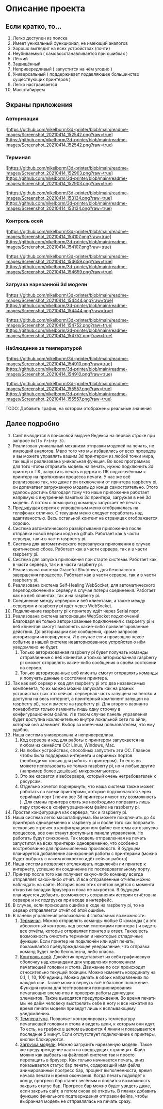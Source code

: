 # Описание проекта

## Если кратко, то...

1. Легко доступен из поиска
2. Имеет уникальный функционал, не имеющий аналогов
3. Хорошо выглядит на всех устройствах (почти)
4. Неубиваемый ( самовосстанавливается при ошибках )
5. Лёгкий
6. Защищённый
7. Непривередливый ( запустится на чём угодно )
8. Универсальный ( поддерживает подавляющее большинство существующих принтеров )
9. Легко настраивается
10. Масштабируем

## Экраны приложения

### Авторизация

![https://github.com/nikelborm/3d-printer/blob/main/readme-images/Screenshot_20210414_152542.png?raw=true](https://github.com/nikelborm/3d-printer/blob/main/readme-images/Screenshot_20210414_152542.png?raw=true)

### Терминал

![https://github.com/nikelborm/3d-printer/blob/main/readme-images/Screenshot_20210414_152903.png?raw=true](https://github.com/nikelborm/3d-printer/blob/main/readme-images/Screenshot_20210414_152903.png?raw=true)

![https://github.com/nikelborm/3d-printer/blob/main/readme-images/Screenshot_20210414_153134.png?raw=true](https://github.com/nikelborm/3d-printer/blob/main/readme-images/Screenshot_20210414_153134.png?raw=true)

### Контроль осей

![https://github.com/nikelborm/3d-printer/blob/main/readme-images/Screenshot_20210414_154107.png?raw=true](https://github.com/nikelborm/3d-printer/blob/main/readme-images/Screenshot_20210414_154107.png?raw=true)

![https://github.com/nikelborm/3d-printer/blob/main/readme-images/Screenshot_20210414_154659.png?raw=true](https://github.com/nikelborm/3d-printer/blob/main/readme-images/Screenshot_20210414_154659.png?raw=true)

### Загрузка нарезанной 3d модели

![https://github.com/nikelborm/3d-printer/blob/main/readme-images/Screenshot_20210414_154444.png?raw=true](https://github.com/nikelborm/3d-printer/blob/main/readme-images/Screenshot_20210414_154444.png?raw=true)

![https://github.com/nikelborm/3d-printer/blob/main/readme-images/Screenshot_20210414_154752.png?raw=true](https://github.com/nikelborm/3d-printer/blob/main/readme-images/Screenshot_20210414_154752.png?raw=true)

### Наблюдение за температурой

![https://github.com/nikelborm/3d-printer/blob/main/readme-images/Screenshot_20210414_154910.png?raw=true](https://github.com/nikelborm/3d-printer/blob/main/readme-images/Screenshot_20210414_154910.png?raw=true)

![https://github.com/nikelborm/3d-printer/blob/main/readme-images/Screenshot_20210414_155557.png?raw=true](https://github.com/nikelborm/3d-printer/blob/main/readme-images/Screenshot_20210414_155557.png?raw=true)

TODO: Добавить график, на котором отображены реальные значения

## Далее подробно

1. Сайт выводится в поисковой выдаче Яндекса на первой строке при запросе `Hello Printy 3D`.
2. Реализован уникальный механизм отправки моделей на печать, не имеющий аналогов. Мало того что мы избавились от всех проводов и вы можете управлять вашим 3d принтером из любой точки мира, так ещё и реализована уникальная функция. Во всех программах для того чтобы отправить модель на печать, нужно подключить 3d принтер к ПК, запустить печать и держать ПК подключённым к принтеру на протяжении процесса печати. У нас же всё реализовано так, что даже при отключении от принтера raspberry pi, он допечатает загруженную модель до конца самостоятельно. Этого удалось достичь благодаря тому что наше приложение работает напрямую с внутренней памятью 3d принтера, загружая в неё 3d модель. А потом с помощью g команды запускает её печать.
3. Предыдущая версия с упрощённым меню отображалась на телефонах отлично. С текущим меню следует поработать над адаптивностью. Весь остальной контент на страницах отображается хорошо.
4. Система автоматического развёртывания приложения после отправки новой версии кода на github. Работает как в части сервера, так и в части raspberry pi.
5. Система для автоматического перезапуска приложения в случае критических сбоев. Работает как в части сервера, так и в части raspberry pi.
6. Система для запуска приложения при старте системы. Работает как в части сервера, так и в части raspberry pi.
7. Реализована система Graceful Shutdown, для безопасного завершения процессов. Работает как в части сервера, так и в части raspberry pi.
8. Реализована система Self-Healing WebSocket, для автоматического переподключения к серверу в случае потери соединения. Работает как на веб клиентах, так и на raspberry pi.
9. Соединение между сервером и веб клиентами, а также между сервером и raspberry pi идёт через WebSocket.
10. Подключение raspberry pi к принтеру идёт через Serial порт.
11. Реализована система авторизации WebSocket подключений. Благодаря ей только авторизованные подключения с raspberry pi и веб клиентов смогут выполнять какие-либо привилегированные действия. До авторизации все сообщения, кроме запросов авторизации игнорируются. И в случае если произошло некое событие в нашей системе неавторизованное устройство о нём уведомлено не будет.
    1. Только авторизованная raspberry pi будет получать команды отправленные с веб клиентов и только авторизованная raspberry pi сможет отправлять какие-либо сообщения о своём состоянии на сервер.
    2. Только авторизованные веб клиенты смогут отправлять команды и получать данные о состоянии принтера.
12. Так как веб сервер и код для raspberry pi это два независимых компонента, то их можно можно запускать как на разных устройствах (как это сейчас: серверная часть запущена на heroku и доступна на весь интернет, а принтерный компонент запущен на raspberry pi), так и вместе на raspberry pi. Для второго варианта понадобится только изменить лишь одну строчку в конфигурационном файле. И в таком случае панель управления будет доступна исключительно внутри локальной сети по айпи, который она занимает. Выбор за конечным пользователем, что ему удобно.
13. Наша система универсальна и непривередлива.
    1. Код сервера и код для работы с принтером запускается на любом из семейств ОС: Linux, Windows, Mac.
    2. На любых устройствах, способных запустить эти ОС. Главное чтобы была поддержка интернета и серийных портов (необходимо только для работы с принтером). То есть вы можете использовать не только raspberry pi, но и любые другие (например более дешёвые) микрокомпьютеры.
    3. Это же касается и вебсервера, который очень нетребователен к ресурсам.
    4. Отдельно хочется подчеркнуть, что наша система также может работать со всеми принтерами, которые подключаются через серийный порт ( почти все 3d принтеры имеют эту возможность ). Для смены принтера опять же необходимо поправить лишь пару строчек в конфигурационном файле на raspberry pi.
14. Простая конфигурация как сервера, так и raspberry pi.
15. Наша система легко масштабируема. Вы можете покдлючить до 4х принтеров одновременно к raspberry pi и после того как поправить несколько строчек в конфигурационном файле системы автозапуска процессов, все они станут доступны в панели управления. Но работать будут синхронно. Так модель отправленная на печать запустится на всех принтерах одновременно, что особенно востребованно для промышленных производств. В будущем планируется добавление асинхронной работы с принтерами (можно будет выбрать с каким конкретно идёт сейчас работа)
16. Наша система позволяет отслеживать подключён ли принтер к интернету, успешно ли соединение по последовательному порту.
17. Принтер после того как получает какую-либо команду всегда отправляет какой-либо отчёт. И все отправленные отчёты можно наблюдать на сайте. История всех этих отчётов ведётся с момента открытия вкладки браузера и пока не закроется. В будущем планируется добавить возможность сохранения истории отчётов на сервере и их подгрузка при входе в интерфейс.
18. В случае, если произошла ошибка в коде на raspberry pi, то на сервер отправляется отчёт об этой ошибке.
19. В панели управления реализовано 4 глобальных возможности:
    1. [Терминал](https://hello-printy-3d.herokuapp.com/admin/terminal/).  Можно отправлять команды любые G команды ( а это абсолютный контроль над всеми системами принтера ) и видеть все отчёты, которые отправляет принтер в ответ. Также есть возможность очистить терминал и некоторые отладочные функции. Если принтер не подключён или идёт печать, показывается предупреждающее уведомление, что отправка команд будет либо бесполезна, либо опасна.
    2. [Контроль осей](https://hello-printy-3d.herokuapp.com/admin/axesControl/). Джойстик представляет из себя графическую оболочку над командами для управления положением печатающей головки и стола. Движение по оси происходит относительно текущей позиции. Можно изменять координату на 0.1, 1, 10, 100 единиц. Можно делать в обоих направлениях по каждой оси. Также можно вернуть всё в базовое положение. Функция нужна для тестирования позиционирования печатающих элементов и проверки работы движущих элементов. Также выводятся предупреждения. Во время печати мы не даём человеку выстрелить себе в ногу и все нажатия во время печати модели приведут лишь к всплывающему уведомлению.
    3. [Температура](https://hello-printy-3d.herokuapp.com/admin/heatObserver/). Позволяет контролировать температуру печатающей головки и стола и видеть цели, к которым они идут. То есть, на графике в целом выводится 4 линии и показываются последние 5 минут. Если отстутствует подключение к принтеры, кнопки блокируются.
    4. [Загрузка модели](https://hello-printy-3d.herokuapp.com/admin/loadSlicedModel/). Можно загрузить нарезанную модель. Такое же предупреждение как и на предыдущих страницах. Файл можно как выбрать на файловой системе так и просто перетащить в браузер. Как только начинается печать, вниз показывается статус бар печати, содержащий имя файла, анимированный прогресс бар, процент выполненности, время начала печати и время окончания. Когда печать подойдёт к концу, прогресс бар станет зелёным и появится возможность закрыть статус бар. Прогресс бар можно будет увидеть даже, если закрыть сайт, а потом снова её открыть. В планах добавить функцию финального подтверждения отправки файла, чтобы выбранная модель не отправлялась на печать сразу.
